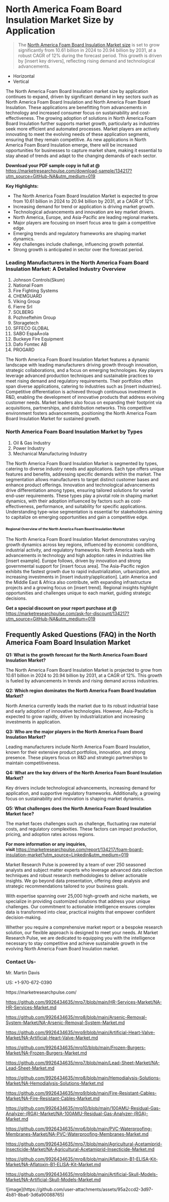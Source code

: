 <h1>North America Foam Board Insulation Market&nbsp;Size by Application</h1><blockquote><p>The <a href="https://marketresearchpulse.com/download-sample/134217?utm_source=GitHub-NA&amp;utm_medium=019">North America Foam Board Insulation Market size</a> is set to grow significantly from 10.61 billion in 2024 to 20.94 billion by 2031, at a robust CAGR of 12% during the forecast period. This growth is driven by [insert key drivers], reflecting rising demand and technological advancements.</p></blockquote><ul><li>Horizontal<li> Vertical</li></ul><p>The North America Foam Board Insulation market size by application continues to expand, driven by significant demand in key sectors such as North America Foam Board Insulation and North America Foam Board Insulation. These applications are benefitting from advancements in technology and increased consumer focus on sustainability and cost-effectiveness. The growing adoption of solutions in North America Foam Board Insulation further supports market growth, particularly as industries seek more efficient and automated processes. Market players are actively innovating to meet the evolving needs of these application segments, ensuring that they remain competitive. As new applications in North America Foam Board Insulation emerge, there will be increased opportunities for businesses to capture market share, making it essential to stay ahead of trends and adapt to the changing demands of each sector.</p><p><strong>Download your PDF sample copy in full at @ </strong><a href="https://marketresearchpulse.com/download-sample/134217?utm_source=GitHub-NA&amp;utm_medium=019">https://marketresearchpulse.com/download-sample/134217?utm_source=GitHub-NA&amp;utm_medium=019</a></p><p><strong>Key Highlights: </strong></p><ul><li>The North America Foam Board Insulation Market is expected to grow from 10.61 billion in 2024 to 20.94 billion by 2031, at a CAGR of 12%.</li><li>Increasing demand for trend or application is driving market growth.</li><li>Technological advancements and innovation are key market drivers.</li><li>North America, Europe, and Asia-Pacific are leading regional markets.</li><li>Major players are focusing on insert focus area to gain a competitive edge.</li><li>Emerging trends and regulatory frameworks are shaping market dynamics.</li><li>Key challenges include challenge, influencing growth potential.</li><li>Strong growth is anticipated in sector over the forecast period.</li></ul><h3>Leading Manufacturers in the North America Foam Board Insulation Market: A Detailed Industry Overview</h3><ol><li>Johnson Controls(Skum)</li><li>National Foam</li><li>Fire Fighting Systems</li><li>CHEMGUARD</li><li>Viking Group</li><li>Fierre Srl</li><li>SOLBERG</li><li>Pozhneftehim Group</li><li>Storagetech</li><li>SFFECO GLOBAL</li><li>SABO EspaÃ±ola</li><li>Buckeye Fire Equipment</li><li>Dafo Fomtec AB</li><li>PROGARD</li></ol><div class="flex max-w-full flex-col flex-grow"><div class="min-h-8 text-message flex w-full flex-col items-end gap-2 whitespace-normal break-words [.text-message+&amp;]:mt-5" dir="auto" data-message-author-role="assistant" data-message-id="fd8432e4-4910-450d-b182-61b7bfb0a01f" data-message-model-slug="gpt-4o"><div class="flex w-full flex-col gap-1 empty:hidden first:pt-[3px]"><div class="markdown prose w-full break-words dark:prose-invert light"><p>The North America Foam Board Insulation Market features a dynamic landscape with leading manufacturers driving growth through innovation, strategic collaborations, and a focus on emerging technologies. Key players leverage advanced production techniques and sustainable practices to meet rising demand and regulatory requirements. Their portfolios often span diverse applications, catering to industries such as [insert industries]. Competitive differentiation is achieved through continuous investment in R&amp;D, enabling the development of innovative products that address evolving customer needs. Market leaders also focus on expanding their footprint via acquisitions, partnerships, and distribution networks. This competitive environment fosters advancements, positioning the North America Foam Board Insulation Market for sustained growth.</p></div></div></div></div><h3>North America Foam Board Insulation Market by Types</h3><ol><li>Oil & Gas Industry<li> Power Industry<li> Mechanical Manufacturing Industry</li></ol><div class="flex max-w-full flex-col flex-grow"><div class="min-h-8 text-message flex w-full flex-col items-end gap-2 whitespace-normal break-words [.text-message+&amp;]:mt-5" dir="auto" data-message-author-role="assistant" data-message-id="084470be-0bb7-4664-bddf-5156b4f41249" data-message-model-slug="gpt-4o-mini"><div class="flex w-full flex-col gap-1 empty:hidden first:pt-[3px]"><div class="markdown prose w-full break-words dark:prose-invert light"><p>The North America Foam Board Insulation Market is segmented by types, catering to diverse industry needs and applications. Each type offers unique features and benefits, addressing specific demands within the market. The segmentation allows manufacturers to target distinct customer bases and enhance product offerings. Innovation and technological advancements drive differentiation among types, ensuring tailored solutions for varied end-user requirements. These types play a pivotal role in shaping market dynamics, with their adoption influenced by factors such as cost-effectiveness, performance, and suitability for specific applications. Understanding type-wise segmentation is essential for stakeholders aiming to capitalize on emerging opportunities and gain a competitive edge.</p></div></div></div></div><h3><span style="font-size: 11px;">Regional Overview of the North America Foam Board Insulation Market</span></h3><div class="flex max-w-full flex-col flex-grow"><div class="min-h-8 text-message flex w-full flex-col items-end gap-2 whitespace-normal break-words [.text-message+&amp;]:mt-5" dir="auto" data-message-author-role="assistant" data-message-id="e9038762-ce64-4e30-91c9-9bd413514231" data-message-model-slug="gpt-4o-mini"><div class="flex w-full flex-col gap-1 empty:hidden first:pt-[3px]"><div class="markdown prose w-full break-words dark:prose-invert light"><p>The North America Foam Board Insulation Market demonstrates varying growth dynamics across key regions, influenced by economic conditions, industrial activity, and regulatory frameworks. North America leads with advancements in technology and high adoption rates in industries like [insert example]. Europe follows, driven by innovation and strong governmental support for [insert focus area]. The Asia-Pacific region exhibits the fastest growth due to rapid industrialization, urbanization, and increasing investments in [insert industry/application]. Latin America and the Middle East &amp; Africa also contribute, with expanding infrastructure projects and a growing focus on [insert trend]. Regional insights highlight opportunities and challenges unique to each market, guiding strategic decisions.</p></div></div></div></div><p><strong>Get a special discount on your report purchase at @ </strong><a href="https://marketresearchpulse.com/ask-for-discount/134217?utm_source=GitHub-NA&amp;utm_medium=019">https://marketresearchpulse.com/ask-for-discount/134217?utm_source=GitHub-NA&amp;utm_medium=019</a></p><h2>Frequently Asked Questions (FAQ) in the North America Foam Board Insulation Market</h2><p><strong>Q1: What is the growth forecast for the North America Foam Board Insulation Market?</strong></p><p>The North America Foam Board Insulation Market is projected to grow from 10.61 billion in 2024 to 20.94 billion by 2031, at a CAGR of 12%. This growth is fueled by advancements in trends and rising demand across industries.</p><p><strong>Q2: Which region dominates the North America Foam Board Insulation Market?</strong></p><p>North America currently leads the market due to its robust industrial base and early adoption of innovative technologies. However, Asia-Pacific is expected to grow rapidly, driven by industrialization and increasing investments in application.</p><p><strong>Q3: Who are the major players in the North America Foam Board Insulation Market?</strong></p><p>Leading manufacturers include North America Foam Board Insulation, known for their extensive product portfolios, innovation, and strong presence. These players focus on R&amp;D and strategic partnerships to maintain competitiveness.</p><p><strong>Q4: What are the key drivers of the North America Foam Board Insulation Market?</strong></p><p>Key drivers include technological advancements, increasing demand for application, and supportive regulatory frameworks. Additionally, a growing focus on sustainability and innovation is shaping market dynamics.</p><p><strong>Q5: What challenges does the North America Foam Board Insulation Market face?</strong></p><p>The market faces challenges such as challenge, fluctuating raw material costs, and regulatory complexities. These factors can impact production, pricing, and adoption rates across regions.</p><p><strong>For more information or any inquiries, visit&nbsp;</strong><a href="https://marketresearchpulse.com/report/134217/foam-board-insulation-market?utm_source=Linkedin&utm_medium=019">https://marketresearchpulse.com/report/134217/foam-board-insulation-market?utm_source=Linkedin&utm_medium=019</a></p><p>Market Research Pulse is powered by a team of over 250 seasoned analysts and subject matter experts who leverage advanced data collection techniques and robust research methodologies to deliver actionable insights. We go beyond data presentation, offering deep analysis and strategic recommendations tailored to your business goals.</p><p>With expertise spanning over 25,000 high-growth and niche markets, we specialize in providing customized solutions that address your unique challenges. Our commitment to actionable intelligence ensures complex data is transformed into clear, practical insights that empower confident decision-making.</p><p>Whether you require a comprehensive market report or a bespoke research solution, our flexible approach is designed to meet your needs. At Market Research Pulse, we are dedicated to equipping you with the intelligence necessary to stay competitive and achieve sustainable growth in the evolving North America Foam Board Insulation market.</p><h3><strong>Contact Us-</strong></h3><p>Mr. Martin Davis</p><p>US: +1-970-672-0390</p><p>https://marketresearchpulse.com/</p><p><a href="https://github.com/9926434635/mrp7/blob/main/HR-Services-Market/NA-HR-Services-Market.md">https://github.com/9926434635/mrp7/blob/main/HR-Services-Market/NA-HR-Services-Market.md</a></p><p><a href="https://github.com/9926434635/mrp8/blob/main/Arsenic-Removal-System-Market/NA-Arsenic-Removal-System-Market.md">https://github.com/9926434635/mrp8/blob/main/Arsenic-Removal-System-Market/NA-Arsenic-Removal-System-Market.md</a></p><p><a href="https://github.com/9926434635/mrp9/blob/main/Artificial-Heart-Valve-Market/NA-Artificial-Heart-Valve-Market.md">https://github.com/9926434635/mrp9/blob/main/Artificial-Heart-Valve-Market/NA-Artificial-Heart-Valve-Market.md</a></p><p><a href="https://github.com/9926434635/mrp10/blob/main/Frozen-Burgers-Market/NA-Frozen-Burgers-Market.md">https://github.com/9926434635/mrp10/blob/main/Frozen-Burgers-Market/NA-Frozen-Burgers-Market.md</a></p><p><a href="https://github.com/9926434635/mrp7/blob/main/Lead-Sheet-Market/NA-Lead-Sheet-Market.md">https://github.com/9926434635/mrp7/blob/main/Lead-Sheet-Market/NA-Lead-Sheet-Market.md</a></p><p><a href="https://github.com/9926434635/mrp8/blob/main/Hemodialysis-Solutions-Market/NA-Hemodialysis-Solutions-Market.md">https://github.com/9926434635/mrp8/blob/main/Hemodialysis-Solutions-Market/NA-Hemodialysis-Solutions-Market.md</a></p><p><a href="https://github.com/9926434635/mrp9/blob/main/Fire-Resistant-Cables-Market/NA-Fire-Resistant-Cables-Market.md">https://github.com/9926434635/mrp9/blob/main/Fire-Resistant-Cables-Market/NA-Fire-Resistant-Cables-Market.md</a></p><p><a href="https://github.com/9926434635/mrp10/blob/main/100AMU-Residual-Gas-Analyzer-(RGA)-Market/NA-100AMU-Residual-Gas-Analyzer-(RGA)-Market.md">https://github.com/9926434635/mrp10/blob/main/100AMU-Residual-Gas-Analyzer-(RGA)-Market/NA-100AMU-Residual-Gas-Analyzer-(RGA)-Market.md</a></p><p><a href="https://github.com/9926434635/mrp6/blob/main/PVC-Waterproofing-Membranes-Market/NA-PVC-Waterproofing-Membranes-Market.md">https://github.com/9926434635/mrp6/blob/main/PVC-Waterproofing-Membranes-Market/NA-PVC-Waterproofing-Membranes-Market.md</a></p><p><a href="https://github.com/9926434635/mrp7/blob/main/Agricultural-Acetamiprid-Insecticide-Market/NA-Agricultural-Acetamiprid-Insecticide-Market.md">https://github.com/9926434635/mrp7/blob/main/Agricultural-Acetamiprid-Insecticide-Market/NA-Agricultural-Acetamiprid-Insecticide-Market.md</a></p><p><a href="https://github.com/9926434635/mrp8/blob/main/Aflatoxin-B1-ELISA-Kit-Market/NA-Aflatoxin-B1-ELISA-Kit-Market.md">https://github.com/9926434635/mrp8/blob/main/Aflatoxin-B1-ELISA-Kit-Market/NA-Aflatoxin-B1-ELISA-Kit-Market.md</a></p><p><a href="https://github.com/9926434635/mrp9/blob/main/Artificial-Skull-Models-Market/NA-Artificial-Skull-Models-Market.md">https://github.com/9926434635/mrp9/blob/main/Artificial-Skull-Models-Market/NA-Artificial-Skull-Models-Market.md</a></p>
![image](https://github.com/user-attachments/assets/95a2ccd2-3d97-4b81-8ba6-3d6a90088765)
